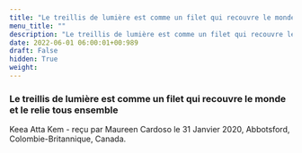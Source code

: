 ```yaml
---
title: "Le treillis de lumière est comme un filet qui recouvre le monde et le relie tous ensemble"
menu_title: ""
description: "Le treillis de lumière est comme un filet qui recouvre le monde et le relie tous ensemble"
date: 2022-06-01 06:00:01+00:989
draft: False
hidden: True
weight:
---
```

### Le treillis de lumière est comme un filet qui recouvre le monde et le relie tous ensemble

Keea Atta Kem - reçu par Maureen Cardoso le 31 Janvier 2020, Abbotsford, Colombie-Britannique, Canada.



